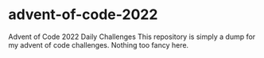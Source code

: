 # advent-of-code-2022
Advent of Code 2022 Daily Challenges
This repository is simply a dump for my advent of code challenges.  Nothing too fancy here.
